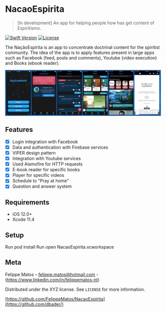 # NacaoEspirita
> [In development] An app for helping people how has get content of Espiritismo.

[![Swift Version][swift-image]][swift-url]
[![License][license-image]][license-url]

The NaçãoEspírita is an app to concentrate doctrinal content for the spiritist community. 
The idea of the app is to apply features present in large apps such as Facebook (feed, posts and comments), Youtube (video execution) and Books (ebook reader).

![](nacaoEspiritaSS.png)

## Features

- [x] Login integration with Facebook
- [x] Data and authentication with Firebase services
- [x] VIPER design pattern
- [x] Integration with Youtube services
- [x] Used Alamofire for HTTP requests
- [x] E-book reader for specific books
- [x] Player for specific videos
- [x] Schedule to "Pray at home"
- [x] Question and answer system

## Requirements

- iOS 12.0+
- Xcode 11.4

## Setup

Run pod install
Run open NacaoEspirita.xcworkspace

## Meta

Felippe Matos – felippe.matos@hotmail.com - (https://www.linkedin.com/in/felippematos-nt)

Distributed under the XYZ license. See ``LICENSE`` for more information.

[https://github.com/FelippeMatos/NacaoEspirita](https://github.com/dbader/)

[swift-image]:https://img.shields.io/badge/swift-3.0-orange.svg
[swift-url]: https://swift.org/
[license-image]: https://img.shields.io/badge/License-MIT-blue.svg
[license-url]: LICENSE
